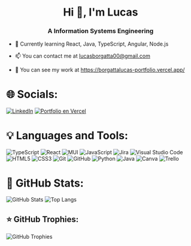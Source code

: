 <!-- Generado con https://rahuldkjain.github.io/gh-profile-readme-generator/ -->
<h1 align="center">Hi 👋, I'm Lucas</h1>
<h3 align="center">A Information Systems Engineering</h3>


- 🌱 Currently learning React, Java, TypeScript, Angular, Node.js

- 📫 You can contact me at lucasborgatta00@gmail.com

- 🚀 You can see my work at https://borgattalucas-portfolio.vercel.app/

# 🌐 Socials:
[![LinkedIn](https://img.shields.io/badge/LinkedIn-%230077B5.svg?logo=linkedin&logoColor=white)](https://www.linkedin.com/in/lucasborgatta/)
[![Portfolio en Vercel](https://img.shields.io/badge/Portfolio-000000?logo=vercel&logoColor=white)](https://borgattalucas-portfolio.vercel.app/)

# 💡 Languages and Tools:
![TypeScript](https://img.shields.io/badge/Typescript-3178C6?style=plastic&logo=typescript&logoColor=white)
![React](https://img.shields.io/badge/-React-61DAFB?style=plastic&logo=react&logoColor=black)
![MUI](https://img.shields.io/badge/-MUI-007FFF?style=plastic&logo=mui&logoColor=white)
![JavaScript](https://img.shields.io/badge/-JavaScript-F7DF1E?style=plastic&logo=javascript&logoColor=black)
![Jira](https://img.shields.io/badge/-Jira-0052CC?style=plastic&logo=jira&logoColor=white)
![Visual Studio Code](https://img.shields.io/badge/-VS%20Code-007ACC?style=plastic&logo=visualstudiocode&logoColor=white)
![HTML5](https://img.shields.io/badge/-HTML5-E34F26?style=plastic&logo=html5&logoColor=white)
![CSS3](https://img.shields.io/badge/-CSS3-1572B6?style=plastic&logo=css3&logoColor=white)
![Git](https://img.shields.io/badge/-Git-F05032?style=plastic&logo=git&logoColor=white)
![GitHub](https://img.shields.io/badge/-GitHub-181717?style=plastic&logo=github&logoColor=white)
![Python](https://img.shields.io/badge/-Python-3776AB?style=plastic&logo=python&logoColor=white)
![Java](https://img.shields.io/badge/-Java-007396?style=plastic&logo=java&logoColor=white)
![Canva](https://img.shields.io/badge/-Canva-00C4CC?style=plastic&logo=canva&logoColor=white)
![Trello](https://img.shields.io/badge/-Trello-0052CC?style=plastic&logo=trello&logoColor=white)

# 📝 GitHub Stats:
![GitHub Stats](https://github-readme-stats.vercel.app/api?username=lucasborgatta&show_icons=true&theme=dark&hide_border=true)
![Top Langs](https://github-readme-stats.vercel.app/api/top-langs/?username=lucasborgatta&layout=compact&theme=dark&hide_border=true)

## ⭐ GitHub Trophies:
![GitHub Trophies](https://github-profile-trophy.vercel.app/?username=lucasborgatta&theme=darkhub&no-frame=true&no-bg=true&margin-w=4)

